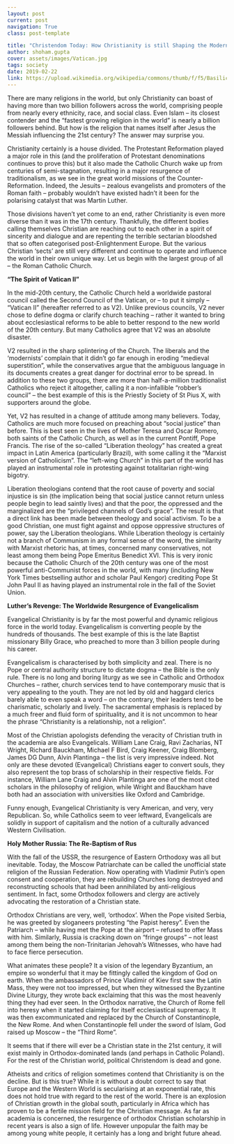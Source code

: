 ```yaml
---
layout: post
current: post
navigation: True
class: post-template

title: "Christendom Today: How Christianity is still Shaping the Modern World"
author: shoham.gupta
cover: assets/images/Vatican.jpg
tags: society
date: 2019-02-22
link: https://upload.wikimedia.org/wikipedia/commons/thumb/f/f5/Basilica_di_San_Pietro_in_Vaticano_September_2015-1a.jpg/1024px-Basilica_di_San_Pietro_in_Vaticano_September_2015-1a.jpg
---
```

There are many religions in the world, but only Christianity can boast of having more than two billion followers across the world, comprising people from nearly every ethnicity, race, and social class. Even Islam – its closest contender and the “fastest growing religion in the world” is nearly a billion followers behind. But how is the religion that names itself after Jesus the Messiah influencing the 21st century? The answer may surprise you.

Christianity certainly is a house divided. The Protestant Reformation played a major role in this (and the proliferation of Protestant denominations continues to prove this) but it also made the Catholic Church wake up from centuries of semi-stagnation, resulting in a major resurgence of traditionalism, as we see in the great world missions of the Counter-Reformation. Indeed, the Jesuits – zealous evangelists and promoters of the Roman faith – probably wouldn’t have existed hadn’t it been for the polarising catalyst that was Martin Luther.

Those divisions haven’t yet come to an end, rather Christianity is even more diverse than it was in the 17th century. Thankfully, the different bodies calling themselves Christian are reaching out to each other in a spirit of sincerity and dialogue and are repenting the terrible sectarian bloodshed that so often categorised post-Enlightenment Europe. But the various Christian ‘sects’ are still very different and continue to operate and influence the world in their own unique way. Let us begin with the largest group of all – the Roman Catholic Church.

**“The Spirit of Vatican II”**

In the mid-20th century, the Catholic Church held a worldwide pastoral council called the Second Council of the Vatican, or – to put it simply – “Vatican II” (hereafter referred to as V2). Unlike previous councils, V2 never chose to define dogma or clarify church teaching – rather it wanted to bring about ecclesiastical reforms to be able to better respond to the new world of the 20th century. But many Catholics agree that V2 was an absolute disaster.

V2 resulted in the sharp splintering of the Church. The liberals and the ‘modernists’ complain that it didn’t go far enough in eroding “medieval superstition”, while the conservatives argue that the ambiguous language in its documents creates a great danger for doctrinal error to be spread. In addition to these two groups, there are more than half-a-million traditionalist Catholics who reject it altogether, calling it a non-infallible “robber’s council” – the best example of this is the Priestly Society of St Pius X, with supporters around the globe.

Yet, V2 has resulted in a change of attitude among many believers. Today, Catholics are much more focused on preaching about “social justice” than before. This is best seen in the lives of Mother Teresa and Oscar Romero, both saints of the Catholic Church, as well as in the current Pontiff, Pope Francis. The rise of the so-called “Liberation theology” has created a great impact in Latin America (particularly Brazil), with some calling it the “Marxist version of Catholicism”. The “left-wing Church” in this part of the world has played an instrumental role in protesting against totalitarian right-wing bigotry.

Liberation theologians contend that the root cause of poverty and social injustice is sin (the implication being that social justice cannot return unless people begin to lead saintly lives) and that the poor, the oppressed and the marginalized are the “privileged channels of God’s grace”. The result is that a direct link has been made between theology and social activism. To be a good Christian, one must fight against and oppose oppressive structures of power, say the Liberation theologians. While Liberation theology is certainly not a branch of Communism in any formal sense of the word, the similarity with Marxist rhetoric has, at times, concerned many conservatives, not least among them being Pope Emeritus Benedict XVI. This is very ironic because the Catholic Church of the 20th century was one of the most powerful anti-Communist forces in the world, with many (including New York Times bestselling author and scholar Paul Kengor) crediting Pope St John Paul II as having played an instrumental role in the fall of the Soviet Union.

**Luther’s Revenge: The Worldwide Resurgence of Evangelicalism**

Evangelical Christianity is by far the most powerful and dynamic religious force in the world today. Evangelicalism is converting people by the hundreds of thousands. The best example of this is the late Baptist missionary Billy Grace, who preached to more than 3 billion people during his career.

Evangelicalism is characterised by both simplicity and zeal. There is no Pope or central authority structure to dictate dogma – the Bible is the only rule. There is no long and boring liturgy as we see in Catholic and Orthodox Churches – rather, church services tend to have contemporary music that is very appealing to the youth. They are not led by old and haggard clerics barely able to even speak a word – on the contrary, their leaders tend to be charismatic, scholarly and lively. The sacramental emphasis is replaced by a much freer and fluid form of spirituality, and it is not uncommon to hear the phrase “Christianity is a relationship, not a religion”.

Most of the Christian apologists defending the veracity of Christian truth in the academia are also Evangelicals. William Lane Craig, Ravi Zacharias, NT Wright, Richard Bauckham, Michael F Bird, Craig Keener, Craig Blomberg, James DG Dunn, Alvin Plantinga – the list is very impressive indeed. Not only are these devoted (Evangelical) Christians eager to convert souls, they also represent the top brass of scholarship in their respective fields. For instance, William Lane Craig and Alvin Plantinga are one of the most cited scholars in the philosophy of religion, while Wright and Bauckham have both had an association with universities like Oxford and Cambridge.

Funny enough, Evangelical Christianity is very American, and very, very Republican. So, while Catholics seem to veer leftward, Evangelicals are solidly in support of capitalism and the notion of a culturally advanced Western Civilisation.

**Holy Mother Russia: The Re-Baptism of Rus**

With the fall of the USSR, the resurgence of Eastern Orthodoxy was all but inevitable. Today, the Moscow Patriarchate can be called the unofficial state religion of the Russian Federation. Now operating with Vladimir Putin’s open consent and cooperation, they are rebuilding Churches long destroyed and reconstructing schools that had been annihilated by anti-religious sentiment. In fact, some Orthodox followers and clergy are actively advocating the restoration of a Christian state.     

Orthodox Christians are very, well, ‘orthodox’. When the Pope visited Serbia, he was greeted by sloganeers protesting “the Papist heresy”. Even the Patriarch – while having met the Pope at the airport – refused to offer Mass with him. Similarly, Russia is cracking down on “fringe groups” – not least among them being the non-Trinitarian Jehovah’s Witnesses, who have had to face fierce persecution.

What animates these people? It a vision of the legendary Byzantium, an empire so wonderful that it may be fittingly called the kingdom of God on earth. When the ambassadors of Prince Vladimir of Kiev first saw the Latin Mass, they were not too impressed, but when they witnessed the Byzantine Divine Liturgy, they wrote back exclaiming that this was the most heavenly thing they had ever seen. In the Orthodox narrative, the Church of Rome fell into heresy when it started claiming for itself ecclesiastical supremacy. It was then excommunicated and replaced by the Church of Constantinople, the New Rome. And when Constantinople fell under the sword of Islam, God raised up Moscow – the “Third Rome”.

It seems that if there will ever be a Christian state in the 21st century, it will exist mainly in Orthodox-dominated lands (and perhaps in Catholic Poland). For the rest of the Christian world, political Christendom is dead and gone.

Atheists and critics of religion sometimes contend that Christianity is on the decline. But is this true? While it is without a doubt correct to say that Europe and the Western World is secularising at an exponential rate, this does not hold true with regard to the rest of the world. There is an explosion of Christian growth in the global south, particularly in Africa which has proven to be a fertile mission field for the Christian message. As far as academia is concerned, the resurgence of orthodox Christian scholarship in recent years is also a sign of life. However unpopular the faith may be among young white people, it certainly has a long and bright future ahead.
